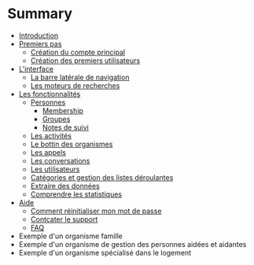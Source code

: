 # Summary

* [Introduction](README.md)
* [Premiers pas](first_steps.md)
   * [Création du compte principal](create_account.md)
   * [Création des premiers utilisateurs](create_users.md)
* [L'interface](interface.md)
   * [La barre latérale de navigation](interface_sidenav.md)
   * [Les moteurs de recherches](interface_search_engines.md)
* [Les fonctionnalités](functionalities.md)
   * [Personnes](people.md)
       * [Membership](people_membership.md)
       * [Groupes](people_groups.md)
       * [Notes de suivi](people_followup_notes.md)
   * [Les activités](activities.md)
   * [Le bottin des organismes](organizations.md)
   * [Les appels](phone_calls.md)
   * [Les conversations](internal_messages.md)
   * [Les utilisateurs](users.md)
   * [Catégories et gestion des listes déroulantes](selectables.md)
   * [Extraire des données](extract_data.md)
   * [Comprendre les statistiques](stats.md)
* [Aide](help.md)
   * [Comment réinitialiser mon mot de passe](help_change_password.md)
   * [Contcater le support](help_contact_support.md)
   * [FAQ](help_faq.md)
* Exemple d'un organisme famille
* Exemple d'un organisme de gestion des personnes aidées et aidantes
* Exemple d'un organisme spécialisé dans le logement

